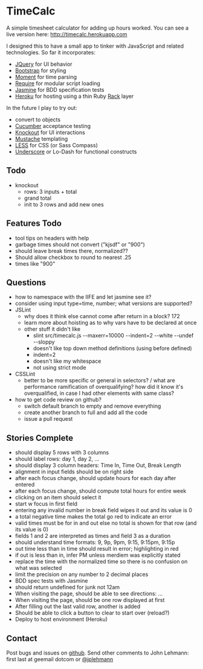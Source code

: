 TimeCalc
========
A simple timesheet calculator for adding up hours worked.  You can see a live version here: http://timecalc.herokuapp.com

I designed this to have a small app to tinker with JavaScript and related technologies. So far it incorporates: 
* [JQuery] for UI behavior
* [Bootstrap] for styling
* [Moment] for time parsing
* [Require] for modular script loading
* [Jasmine] for BDD specification tests
* [Heroku] for hosting using a thin Ruby [Rack] layer

In the future I play to try out:
* convert to objects
* [Cucumber] acceptance testing
* [Knockout] for UI interactions
* [Mustache] templating
* [LESS] for CSS (or Sass Compass)
* [Underscore] or Lo-Dash for functional constructs

Todo
----
* knockout
  * rows: 3 inputs + total
  * grand total
  * init to 3 rows and add new ones

Features Todo
-------------
* tool tips on headers with help
* garbage times should not convert ("kjsdf" or "900")
* should leave break times there, normalized??
* Should allow checkbox to round to nearest .25
* times like "900"

Questions
---------
- how to namespace with the IIFE and let jasmine see it?
- consider using input type=time, number; what versions are supported?
- JSLint
  - why does it think else cannot come after return in a block? 172
  - learn more about hoisting as to why vars have to be declared at once
  - other stuff it didn't like
    - slint src/timecalc.js  --maxerr=10000 --indent=2 --white --undef --sloppy
    - doesn't like top down method definitions (using before defined)
    - indent=2
    - doesn't like my whitespace
    - not using strict mode
- CSSLint
  - better to be more specific or general in selectors? / 
    what are performance ramification of overqualifying? how did it know it's
    overqualified, in case I had other elements with same class?
- how to get code review on github?
  - switch default branch to empty and remove everything
  - create another branch to full and add all the code
  - issue a pull request

Stories Complete
-----------------
- should display 5 rows with 3 columns
- should label rows: day 1, day 2, ...
- should display 3 column headers: Time In, Time Out, Break Length
- alignment in input fields should be on right side
- after each focus change, should update hours for each day after entered
- after each focus change, should compute total hours for entire week
- clicking on an item should select it
- start w focus in first field
- entering any invalid number in break field wipes it out and its value is 0
- a total negative time makes the total go red to indicate an error
- valid times must be for in and out else no total is shown for that row (and its value is 0)
- fields 1 and 2 are interpreted as times and field 3 as a duration
- should understand time formats: 9, 9p, 9pm, 9:15, 9:15pm, 9:15p
- out time less than in time should result in error; highlighting in red
- if out is less than in, infer PM unless merdiem was explicitly stated
- replace the time with the normalized time so there is no confusion on what was selected
- limit the precision on any number to 2 decimal places
- BDD spec tests with Jasmine
- should return undefined for junk not 12am
- When visiting the page, should be able to see directions: …
- When visiting the page, should be one row displayed at first
- After filling out the last valid row, another is added
- Should be able to click a button to clear to start over (reload?)
- Deploy to host environment (Heroku)

Contact
-------
Post bugs and issues on [github].  Send other comments to John Lehmann:
first last at geemail dotcom or [@jplehmann]

[@jplehmann]: www.twitter.com/jplehmann
[github]: https://github.com/jplehmann/coursera/issues
[JQuery]: http://jquery.com/
[Moment]: http://momentjs.com/
[Bootstrap]: http://twitter.github.com/bootstrap/
[Jasmine]: http://pivotal.github.com/jasmine/
[Cucumber]: http://cukes.info/
[Knockout]: http://knockoutjs.com/
[Mustache]: https://github.com/janl/mustache.js/
[LESS]: http://lesscss.org/
[Heroku]: http://www.heroku.com/
[Rack]: https://devcenter.heroku.com/articles/static-sites-ruby
[Underscore]: http://underscorejs.org/
[AMD]: https://github.com/amdjs/amdjs-api/wiki/AMD
[Require]: http://requirejs.org
[modularize]: http://addyosmani.com/writing-modular-js/
